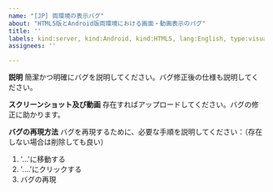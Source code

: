```yaml
---
name: "[JP] 両環境の表示バグ"
about: "HTML5版とAndroid版両環境における画面・動画表示のバグ"
title: ''
labels: kind:server, kind:Android, kind:HTML5, lang:English, type:visual
assignees: ''

---
```


**説明**
簡潔かつ明確にバグを説明してください。バグ修正後の仕様も説明してください。

**スクリーンショット及び動画**
存在すればアップロードしてください。バグの修正に助かります。

**バグの再現方法**
バグを再現するために、必要な手順を説明してください：（存在しない場合は削除しても良い）
1.  '...'に移動する
2. '....'にクリックする
3. バグの再現

